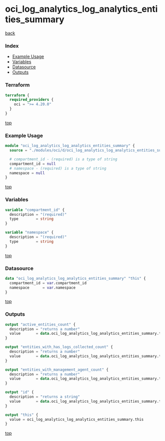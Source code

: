 # oci_log_analytics_log_analytics_entities_summary

[back](../oci.md)

### Index

- [Example Usage](#example-usage)
- [Variables](#variables)
- [Datasource](#datasource)
- [Outputs](#outputs)

### Terraform

```terraform
terraform {
  required_providers {
    oci = ">= 4.20.0"
  }
}
```

[top](#index)

### Example Usage

```terraform
module "oci_log_analytics_log_analytics_entities_summary" {
  source = "./modules/oci/d/oci_log_analytics_log_analytics_entities_summary"

  # compartment_id - (required) is a type of string
  compartment_id = null
  # namespace - (required) is a type of string
  namespace = null
}
```

[top](#index)

### Variables

```terraform
variable "compartment_id" {
  description = "(required)"
  type        = string
}

variable "namespace" {
  description = "(required)"
  type        = string
}
```

[top](#index)

### Datasource

```terraform
data "oci_log_analytics_log_analytics_entities_summary" "this" {
  compartment_id = var.compartment_id
  namespace      = var.namespace
}
```

[top](#index)

### Outputs

```terraform
output "active_entities_count" {
  description = "returns a number"
  value       = data.oci_log_analytics_log_analytics_entities_summary.this.active_entities_count
}

output "entities_with_has_logs_collected_count" {
  description = "returns a number"
  value       = data.oci_log_analytics_log_analytics_entities_summary.this.entities_with_has_logs_collected_count
}

output "entities_with_management_agent_count" {
  description = "returns a number"
  value       = data.oci_log_analytics_log_analytics_entities_summary.this.entities_with_management_agent_count
}

output "id" {
  description = "returns a string"
  value       = data.oci_log_analytics_log_analytics_entities_summary.this.id
}

output "this" {
  value = oci_log_analytics_log_analytics_entities_summary.this
}
```

[top](#index)